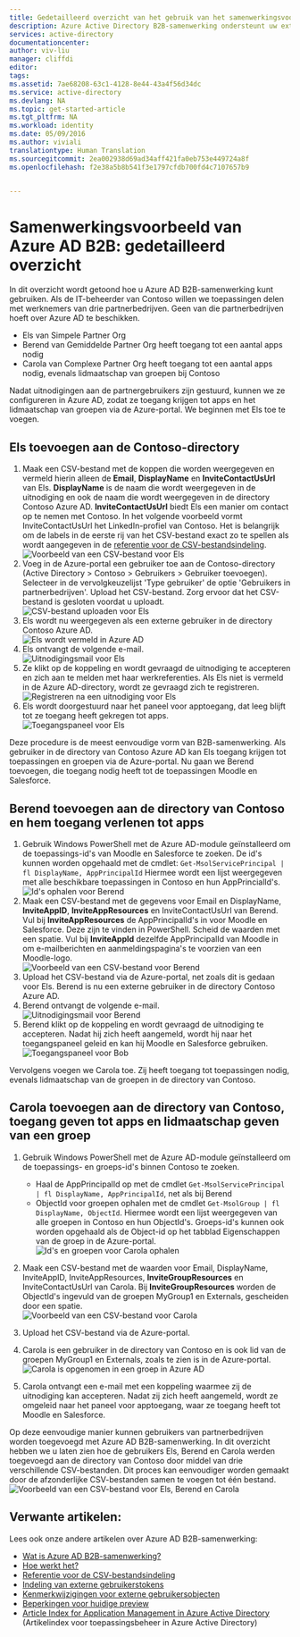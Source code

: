 ```yaml
---
title: Gedetailleerd overzicht van het gebruik van het samenwerkingsvoorbeeld van Azure Active Directory B2B | Microsoft Docs
description: Azure Active Directory B2B-samenwerking ondersteunt uw externe bedrijfsrelaties door zakelijke partners selectief toegang te verlenen tot uw zakelijke toepassingen
services: active-directory
documentationcenter: 
author: viv-liu
manager: cliffdi
editor: 
tags: 
ms.assetid: 7ae68208-63c1-4128-8e44-43a4f56d34dc
ms.service: active-directory
ms.devlang: NA
ms.topic: get-started-article
ms.tgt_pltfrm: NA
ms.workload: identity
ms.date: 05/09/2016
ms.author: viviali
translationtype: Human Translation
ms.sourcegitcommit: 2ea002938d69ad34aff421fa0eb753e449724a8f
ms.openlocfilehash: f2e38a5b8b541f3e1797cfdb700fd4c7107657b9


---
```

# <a name="azure-ad-b2b-collaboration-preview-detailed-walkthrough"></a>Samenwerkingsvoorbeeld van Azure AD B2B: gedetailleerd overzicht
In dit overzicht wordt getoond hoe u Azure AD B2B-samenwerking kunt gebruiken. Als de IT-beheerder van Contoso willen we toepassingen delen met werknemers van drie partnerbedrijven. Geen van die partnerbedrijven hoeft over Azure AD te beschikken.

* Els van Simpele Partner Org
* Berend van Gemiddelde Partner Org heeft toegang tot een aantal apps nodig
* Carola van Complexe Partner Org heeft toegang tot een aantal apps nodig, evenals lidmaatschap van groepen bij Contoso

Nadat uitnodigingen aan de partnergebruikers zijn gestuurd, kunnen we ze configureren in Azure AD, zodat ze toegang krijgen tot apps en het lidmaatschap van groepen via de Azure-portal. We beginnen met Els toe te voegen.

## <a name="adding-alice-to-the-contoso-directory"></a>Els toevoegen aan de Contoso-directory
1. Maak een CSV-bestand met de koppen die worden weergegeven en vermeld hierin alleen de **Email**, **DisplayName** en **InviteContactUsUrl** van Els. **DisplayName** is de naam die wordt weergegeven in de uitnodiging en ook de naam die wordt weergegeven in de directory Contoso Azure AD. **InviteContactUsUrl** biedt Els een manier om contact op te nemen met Contoso. In het volgende voorbeeld vormt InviteContactUsUrl het LinkedIn-profiel van Contoso. Het is belangrijk om de labels in de eerste rij van het CSV-bestand exact zo te spellen als wordt aangegeven in de [referentie voor de CSV-bestandsindeling](active-directory-b2b-references-csv-file-format.md).  
   ![Voorbeeld van een CSV-bestand voor Els](./media/active-directory-b2b-detailed-walkthrough/AliceCSV.png)
2. Voeg in de Azure-portal een gebruiker toe aan de Contoso-directory (Active Directory > Contoso > Gebruikers > Gebruiker toevoegen). Selecteer in de vervolgkeuzelijst 'Type gebruiker' de optie 'Gebruikers in partnerbedrijven'. Upload het CSV-bestand. Zorg ervoor dat het CSV-bestand is gesloten voordat u uploadt.  
   ![CSV-bestand uploaden voor Els](./media/active-directory-b2b-detailed-walkthrough/AliceUpload.png)
3. Els wordt nu weergegeven als een externe gebruiker in de directory Contoso Azure AD.  
   ![Els wordt vermeld in Azure AD](./media/active-directory-b2b-detailed-walkthrough/AliceInAD.png)
4. Els ontvangt de volgende e-mail.  
   ![Uitnodigingsmail voor Els](./media/active-directory-b2b-detailed-walkthrough/AliceEmail.png)
5. Ze klikt op de koppeling en wordt gevraagd de uitnodiging te accepteren en zich aan te melden met haar werkreferenties. Als Els niet is vermeld in de Azure AD-directory, wordt ze gevraagd zich te registreren.  
   ![Registreren na een uitnodiging voor Els](./media/active-directory-b2b-detailed-walkthrough/AliceSignUp.png)
6. Els wordt doorgestuurd naar het paneel voor apptoegang, dat leeg blijft tot ze toegang heeft gekregen tot apps.  
   ![Toegangspaneel voor Els](./media/active-directory-b2b-detailed-walkthrough/AliceAccessPanel.png)

Deze procedure is de meest eenvoudige vorm van B2B-samenwerking. Als gebruiker in de directory van Contoso Azure AD kan Els toegang krijgen tot toepassingen en groepen via de Azure-portal. Nu gaan we Berend toevoegen, die toegang nodig heeft tot de toepassingen Moodle en Salesforce.

## <a name="adding-bob-to-the-contoso-directory-and-granting-access-to-apps"></a>Berend toevoegen aan de directory van Contoso en hem toegang verlenen tot apps
1. Gebruik Windows PowerShell met de Azure AD-module geïnstalleerd om de toepassings-id's van Moodle en Salesforce te zoeken. De id's kunnen worden opgehaald met de cmdlet: `Get-MsolServicePrincipal | fl DisplayName, AppPrincipalId` Hiermee wordt een lijst weergegeven met alle beschikbare toepassingen in Contoso en hun AppPrincialId's.  
   ![Id's ophalen voor Berend](./media/active-directory-b2b-detailed-walkthrough/BobPowerShell.png)
2. Maak een CSV-bestand met de gegevens voor Email en DisplayName, **InviteAppID**, **InviteAppResources** en InviteContactUsUrl van Berend. Vul bij **InviteAppResources** de AppPrincipalId's in voor Moodle en Salesforce. Deze zijn te vinden in PowerShell. Scheid de waarden met een spatie. Vul bij **InviteAppId** dezelfde AppPrincipalId van Moodle in om e-mailberichten en aanmeldingspagina's te voorzien van een Moodle-logo.  
   ![Voorbeeld van een CSV-bestand voor Berend](./media/active-directory-b2b-detailed-walkthrough/BobCSV.png)
3. Upload het CSV-bestand via de Azure-portal, net zoals dit is gedaan voor Els. Berend is nu een externe gebruiker in de directory Contoso Azure AD.
4. Berend ontvangt de volgende e-mail.  
   ![Uitnodigingsmail voor Berend](./media/active-directory-b2b-detailed-walkthrough/BobEmail.png)
5. Berend klikt op de koppeling en wordt gevraagd de uitnodiging te accepteren. Nadat hij zich heeft aangemeld, wordt hij naar het toegangspaneel geleid en kan hij Moodle en Salesforce gebruiken.  
   ![Toegangspaneel voor Bob](./media/active-directory-b2b-detailed-walkthrough/BobAccessPanel.png)

Vervolgens voegen we Carola toe. Zij heeft toegang tot toepassingen nodig, evenals lidmaatschap van de groepen in de directory van Contoso.

## <a name="adding-carol-to-the-contoso-directory-granting-access-to-apps-and-giving-group-membership"></a>Carola toevoegen aan de directory van Contoso, toegang geven tot apps en lidmaatschap geven van een groep
1. Gebruik Windows PowerShell met de Azure AD-module geïnstalleerd om de toepassings- en groeps-id's binnen Contoso te zoeken.
   
   * Haal de AppPrincipalId op met de cmdlet `Get-MsolServicePrincipal | fl DisplayName, AppPrincipalId`, net als bij Berend
   * ObjectId voor groepen ophalen met de cmdlet `Get-MsolGroup | fl DisplayName, ObjectId`. Hiermee wordt een lijst weergegeven van alle groepen in Contoso en hun ObjectId's. Groeps-id's kunnen ook worden opgehaald als de Object-id op het tabblad Eigenschappen van de groep in de Azure-portal.  
     ![Id's en groepen voor Carola ophalen](./media/active-directory-b2b-detailed-walkthrough/CarolPowerShell.png)
2. Maak een CSV-bestand met de waarden voor Email, DisplayName, InviteAppID, InviteAppResources, **InviteGroupResources** en InviteContactUsUrl van Carola. Bij **InviteGroupResources** worden de ObjectId's ingevuld van de groepen MyGroup1 en Externals, gescheiden door een spatie.  
   ![Voorbeeld van een CSV-bestand voor Carola](./media/active-directory-b2b-detailed-walkthrough/CarolCSV.png)
3. Upload het CSV-bestand via de Azure-portal.
4. Carola is een gebruiker in de directory van Contoso en is ook lid van de groepen MyGroup1 en Externals, zoals te zien is in de Azure-portal.  
   ![Carola is opgenomen in een groep in Azure AD](./media/active-directory-b2b-detailed-walkthrough/CarolGroup.png)
5. Carola ontvangt een e-mail met een koppeling waarmee zij de uitnodiging kan accepteren. Nadat zij zich heeft aangemeld, wordt ze omgeleid naar het paneel voor apptoegang, waar ze toegang heeft tot Moodle en Salesforce.  

Op deze eenvoudige manier kunnen gebruikers van partnerbedrijven worden toegevoegd met Azure AD B2B-samenwerking. In dit overzicht hebben we u laten zien hoe de gebruikers Els, Berend en Carola werden toegevoegd aan de directory van Contoso door middel van drie verschillende CSV-bestanden. Dit proces kan eenvoudiger worden gemaakt door de afzonderlijke CSV-bestanden samen te voegen tot één bestand.  
![Voorbeeld van een CSV-bestand voor Els, Berend en Carola](./media/active-directory-b2b-detailed-walkthrough/CombinedCSV.png)

## <a name="related-articles"></a>Verwante artikelen:
Lees ook onze andere artikelen over Azure AD B2B-samenwerking:

* [Wat is Azure AD B2B-samenwerking?](active-directory-b2b-what-is-azure-ad-b2b.md)
* [Hoe werkt het?](active-directory-b2b-how-it-works.md)
* [Referentie voor de CSV-bestandsindeling](active-directory-b2b-references-csv-file-format.md)
* [Indeling van externe gebruikerstokens](active-directory-b2b-references-external-user-token-format.md)
* [Kenmerkwijzigingen voor externe gebruikersobjecten](active-directory-b2b-references-external-user-object-attribute-changes.md)
* [Beperkingen voor huidige preview](active-directory-b2b-current-preview-limitations.md)
* [Article Index for Application Management in Azure Active Directory](active-directory-apps-index.md) (Artikelindex voor toepassingsbeheer in Azure Active Directory)




<!--HONumber=Nov16_HO2-->


